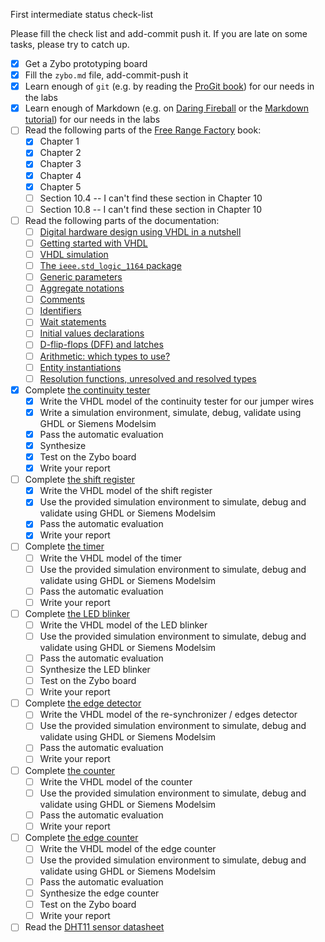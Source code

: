 <!--
Copyright © Telecom Paris
Copyright © Renaud Pacalet (renaud.pacalet@telecom-paris.fr)

This file must be used under the terms of the CeCILL. This source
file is licensed as described in the file COPYING, which you should
have received as part of this distribution. The terms are also
available at:
https://cecill.info/licences/Licence_CeCILL_V2.1-en.html
-->

First intermediate status check-list

Please fill the check list and add-commit push it. If you are late on some tasks, please try to catch up.

* [x] Get a Zybo prototyping board
* [x] Fill the `zybo.md` file, add-commit-push it
* [x] Learn enough of `git` (e.g. by reading the [ProGit book]) for our needs in the labs
* [x] Learn enough of Markdown (e.g. on [Daring Fireball] or the [Markdown tutorial]) for our needs in the labs
* [ ] Read the following parts of the [Free Range Factory] book:
   * [x] Chapter 1
   * [X] Chapter 2
   * [X] Chapter 3
   * [X] Chapter 4
   * [X] Chapter 5
   * [ ] Section 10.4 -- I can't find these section in Chapter 10
   * [ ] Section 10.8 -- I can't find these section in Chapter 10
* [ ] Read the following parts of the documentation:
   * [ ] [Digital hardware design using VHDL in a nutshell]
   * [ ] [Getting started with VHDL]
   * [ ] [VHDL simulation]
   * [ ] [The `ieee.std_logic_1164` package]
   * [ ] [Generic parameters]
   * [ ] [Aggregate notations]
   * [ ] [Comments]
   * [ ] [Identifiers]
   * [ ] [Wait statements]
   * [ ] [Initial values declarations]
   * [ ] [D-flip-flops (DFF) and latches]
   * [ ] [Arithmetic: which types to use?]
   * [ ] [Entity instantiations]
   * [ ] [Resolution functions, unresolved and resolved types]
* [x] Complete [the continuity tester](vhdl/lab01)
   * [x] Write the VHDL model of the continuity tester for our jumper wires
   * [x] Write a simulation environment, simulate, debug, validate using GHDL or Siemens Modelsim
   * [x] Pass the automatic evaluation
   * [x] Synthesize
   * [x] Test on the Zybo board
   * [x] Write your report
* [ ] Complete [the shift register](vhdl/lab02)
   * [x] Write the VHDL model of the shift register
   * [x] Use the provided simulation environment to simulate, debug and validate using GHDL or Siemens Modelsim
   * [x] Pass the automatic evaluation
   * [x] Write your report
* [ ] Complete [the timer](vhdl/lab03)
   * [ ] Write the VHDL model of the timer
   * [ ] Use the provided simulation environment to simulate, debug and validate using GHDL or Siemens Modelsim
   * [ ] Pass the automatic evaluation
   * [ ] Write your report
* [ ] Complete [the LED blinker](vhdl/lab04)
   * [ ] Write the VHDL model of the LED blinker
   * [ ] Use the provided simulation environment to simulate, debug and validate using GHDL or Siemens Modelsim
   * [ ] Pass the automatic evaluation
   * [ ] Synthesize the LED blinker
   * [ ] Test on the Zybo board
   * [ ] Write your report
* [ ] Complete [the edge detector](vhdl/lab05)
   * [ ] Write the VHDL model of the re-synchronizer / edges detector
   * [ ] Use the provided simulation environment to simulate, debug and validate using GHDL or Siemens Modelsim
   * [ ] Pass the automatic evaluation
   * [ ] Write your report
* [ ] Complete [the counter](vhdl/lab06)
   * [ ] Write the VHDL model of the counter
   * [ ] Use the provided simulation environment to simulate, debug and validate using GHDL or Siemens Modelsim
   * [ ] Pass the automatic evaluation
   * [ ] Write your report
* [ ] Complete [the edge counter](vhdl/lab07)
   * [ ] Write the VHDL model of the edge counter
   * [ ] Use the provided simulation environment to simulate, debug and validate using GHDL or Siemens Modelsim
   * [ ] Pass the automatic evaluation
   * [ ] Synthesize the edge counter
   * [ ] Test on the Zybo board
   * [ ] Write your report
* [ ] Read the [DHT11 sensor datasheet]

[ProGit book]: doc/data/ProGitScottChacon.pdf
[Daring Fireball]: https://daringfireball.net/projects/markdown/syntax
[Markdown tutorial]: http://www.markdowntutorial.com/
[Free Range Factory]: doc/data/free_range_vhdl.pdf
[Getting started with VHDL]: doc/data/getting-started-with-vhdl.md
[Digital hardware design using VHDL in a nutshell]: doc/data/digital-hardware-design-using-vhdl-in-a-nutshell.md
[VHDL simulation]: doc/data/vhdl-simulation.md
[Comments]: doc/data/comments.md
[Identifiers]: doc/data/identifiers.md
[Wait statements]: doc/data/wait.md
[The `ieee.std_logic_1164` package]: doc/data/std_logic_1164.md
[Generic parameters]: doc/data/generics.md
[Aggregate notations]: doc/data/aggregate-notations.md
[Resolution functions, unresolved and resolved types]: doc/data/resolution-functions-unresolved-and-resolved-types.md
[Entity instantiations]: doc/data/entity-instantiations.md
[Initial values declarations]: doc/data/initial-values.md
[D-flip-flops (DFF) and latches]: doc/data/d-flip-flops-dff-and-latches.md
[Arithmetic: which types to use?]: doc/data/arithmetic-which-types-to-use.md
[DHT11 sensor datasheet]: doc/data/DHT11.pdf

<!-- vim: set tabstop=4 softtabstop=4 shiftwidth=4 expandtab textwidth=0: -->
